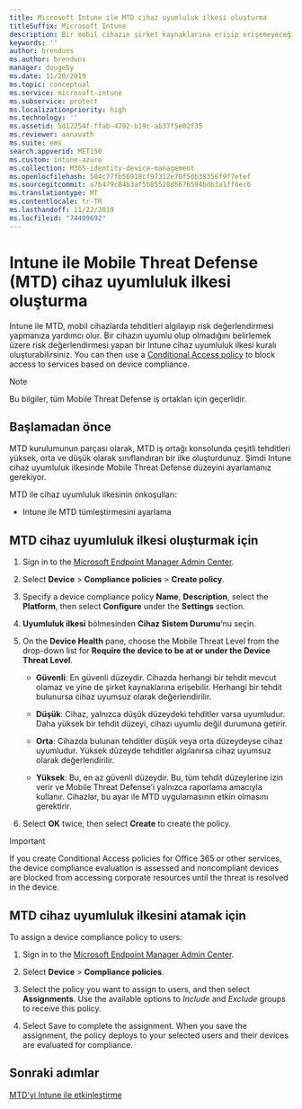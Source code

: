 ```yaml
---
title: Microsoft Intune ile MTD cihaz uyumluluk ilkesi oluşturma
titleSuffix: Microsoft Intune
description: Bir mobil cihazın şirket kaynaklarına erişip erişemeyeceğini belirlemek için MTD iş ortağı tehdit düzeylerinizi kullanan bir Intune cihaz uyumluluğu ilkesi oluşturun.
keywords: ''
author: brenduns
ms.author: brenduns
manager: dougeby
ms.date: 11/20/2019
ms.topic: conceptual
ms.service: microsoft-intune
ms.subservice: protect
ms.localizationpriority: high
ms.technology: ''
ms.assetid: 5d12254f-ffab-4792-b19c-ab37f5e02f35
ms.reviewer: aanavath
ms.suite: ems
search.appverid: MET150
ms.custom: intune-azure
ms.collection: M365-identity-device-management
ms.openlocfilehash: 504c77fb56918cf97312e70f50b38356f9f7efef
ms.sourcegitcommit: a7b479c84b3af5b85528db676594bdb3a1ff6ec6
ms.translationtype: MT
ms.contentlocale: tr-TR
ms.lasthandoff: 11/22/2019
ms.locfileid: "74409692"
---
```

# <a name="create-mobile-threat-defense-mtd-device-compliance-policy-with-intune"></a>Intune ile Mobile Threat Defense (MTD) cihaz uyumluluk ilkesi oluşturma

Intune ile MTD, mobil cihazlarda tehditleri algılayıp risk değerlendirmesi yapmanıza yardımcı olur. Bir cihazın uyumlu olup olmadığını belirlemek üzere risk değerlendirmesi yapan bir Intune cihaz uyumluluk ilkesi kuralı oluşturabilirsiniz. You can then use a [Conditional Access policy](create-conditional-access-intune.md) to block access to services based on device compliance.

> [!NOTE]
> Bu bilgiler, tüm Mobile Threat Defense iş ortakları için geçerlidir.

## <a name="before-you-begin"></a>Başlamadan önce

MTD kurulumunun parçası olarak, MTD iş ortağı konsolunda çeşitli tehditleri yüksek, orta ve düşük olarak sınıflandıran bir ilke oluşturdunuz. Şimdi Intune cihaz uyumluluk ilkesinde Mobile Threat Defense düzeyini ayarlamanız gerekiyor.

MTD ile cihaz uyumluluk ilkesinin önkoşulları:

- Intune ile MTD tümleştirmesini ayarlama

## <a name="to-create-an-mtd-device-compliance-policy"></a>MTD cihaz uyumluluk ilkesi oluşturmak için

1. Sign in to the [Microsoft Endpoint Manager Admin Center](https://go.microsoft.com/fwlink/?linkid=2109431).

2. Select **Device** > **Compliance policies** > **Create policy**.

3. Specify a device compliance policy **Name**, **Description**, select the **Platform**, then select **Configure** under the **Settings** section.

4. **Uyumluluk ilkesi** bölmesinden **Cihaz Sistem Durumu**’nu seçin.

5. On the **Device Health** pane, choose the Mobile Threat Level from the drop-down list for **Require the device to be at or under the Device Threat Level**.

   - **Güvenli**: En güvenli düzeydir. Cihazda herhangi bir tehdit mevcut olamaz ve yine de şirket kaynaklarına erişebilir. Herhangi bir tehdit bulunursa cihaz uyumsuz olarak değerlendirilir.

   - **Düşük**: Cihaz, yalnızca düşük düzeydeki tehditler varsa uyumludur. Daha yüksek bir tehdit düzeyi, cihazı uyumlu değil durumuna getirir.

   - **Orta**: Cihazda bulunan tehditler düşük veya orta düzeydeyse cihaz uyumludur. Yüksek düzeyde tehditler algılanırsa cihaz uyumsuz olarak değerlendirilir.

   - **Yüksek**: Bu, en az güvenli düzeydir. Bu, tüm tehdit düzeylerine izin verir ve Mobile Threat Defense’i yalnızca raporlama amacıyla kullanır. Cihazlar, bu ayar ile MTD uygulamasının etkin olmasını gerektirir.

6. Select **OK** twice, then select **Create** to create the policy.

> [!IMPORTANT]
> If you create Conditional Access policies for Office 365 or other services, the device compliance evaluation is assessed and noncompliant devices are blocked from accessing corporate resources until the threat is resolved in the device.

## <a name="to-assign-an-mtd-device-compliance-policy"></a>MTD cihaz uyumluluk ilkesini atamak için

To assign a device compliance policy to users:

1. Sign in to the [Microsoft Endpoint Manager Admin Center](https://go.microsoft.com/fwlink/?linkid=2109431).

2. Select **Device** > **Compliance policies**.

3. Select the policy you want to assign to users, and then select **Assignments**. Use the available options to *Include* and *Exclude* groups to receive this policy.  

4. Select Save to complete the assignment. When you save the assignment, the policy deploys to your selected users and their devices are evaluated for compliance.

## <a name="next-steps"></a>Sonraki adımlar

[MTD'yi Intune ile etkinleştirme](mtd-connector-enable.md)

